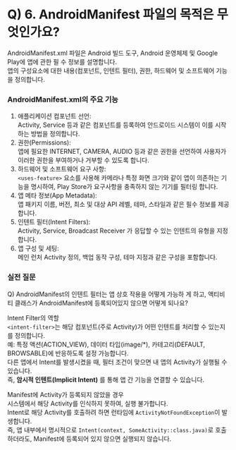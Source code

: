 # Q) 6. AndroidManifest 파일의 목적은 무엇인가요?
AndroidManifest.xml 파일은 Android 빌드 도구, Android 운영체제 및 Google Play에 앱에 관한 필 수 정보를 설명합니다.<br/>
앱의 구성요소에 대한 내용(컴포넌트, 인텐트 필터), 권한, 하드웨어 및 소프트웨어 기능을 정의합니다.

### AndroidManifest.xml의 주요 기능
1. 애플리케이션 컴포넌트 선언:<br/>
Activity, Service 등과 같은 컴포넌트를 등록하여 안드로이드 시스템이 이를 시작하는 방법을 정의합니다.
2. 권한(Permissions):<br/>
앱에 필요한 INTERNET, CAMERA, AUDIO 등과 같은 권한을 선언하여 사용자가
이러한 권한을 부여하거나 거부할 수 있도록 합니다.
3. 하드웨어 및  소프트웨어 요구 사항:<br/>
`<uses-feature>` 요소를 사용해 카메라나 특정 화면 크기와 같이 앱이 의존하는 기능을 명시하여,
Play Store가 요구사항을 충족하지 않는 기기를 필터링 합니다.
4. 앱 메타 정보(App Metadata):<br/>
앱 패키지 이름, 버전, 최소 및 대상 API 레벨, 테마, 스타일과 같은 필수 정보를 제공합니다.
5. 인텐트 필터(Intent Filters):<br/>
Activity, Service, Broadcast Receiver 가 응답할 수 있는 인텐트의 유형을 지정합니다.
6. 앱 구성 및 세팅:<br/>
메인 런처 Activity 정의, 백업 동작 구성, 테마 지정과 같은 구성을 포함합니다.

### 실전 질문
Q) AndroidManifest의 인텐트 필터는 앱 상호 작용을 어떻게 가능하
게 하고, 액티비티 클래스가 AndroidManifest에 등록되어있지 않으면
어떻게 되나요?

Intent Filter의 역할<br/>
`<intent-filter>`는 해당 컴포넌트(주로 Activity)가 어떤 인텐트를 처리할 수 있는지를 정의합니다.<br/>
예: 특정 액션(ACTION_VIEW), 데이터 타입(image/*), 카테고리(DEFAULT, BROWSABLE)에 반응하도록 설정 가능합니다.<br/>
다른 앱에서 Intent를 발생시켰을 때, 필터 조건이 맞으면 내 앱의 Activity가 실행될 수 있습니다.<br/>
즉, **암시적 인텐트(Implicit Intent)** 를 통해 앱 간 기능을 연결할 수 있습니다.<br/>

Manifest에 Activity가 등록되지 않았을 경우<br/>
시스템에서 해당 Activity를 인식하지 못하여, 실행 불가합니다.<br/>
Intent로 해당 Activity를 호출하려 하면
런타임에 `ActivityNotFoundException`이 발생합니다.<br/>
즉, 앱 내부에서 명시적으로 `Intent(context, SomeActivity::class.java)`로 호출하더라도, Manifest에 등록되어 있지 않으면 실행되지 않습니다.